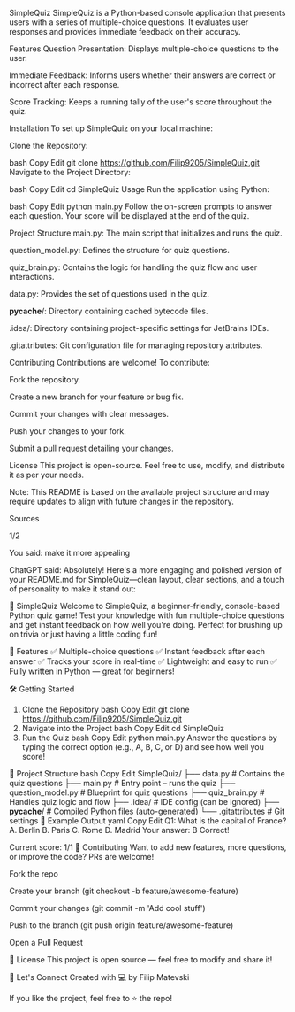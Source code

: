 SimpleQuiz
SimpleQuiz is a Python-based console application that presents users with a series of multiple-choice questions. It evaluates user responses and provides immediate feedback on their accuracy.

Features
Question Presentation: Displays multiple-choice questions to the user.

Immediate Feedback: Informs users whether their answers are correct or incorrect after each response.

Score Tracking: Keeps a running tally of the user's score throughout the quiz.

Installation
To set up SimpleQuiz on your local machine:

Clone the Repository:

bash
Copy
Edit
git clone https://github.com/Filip9205/SimpleQuiz.git
Navigate to the Project Directory:

bash
Copy
Edit
cd SimpleQuiz
Usage
Run the application using Python:

bash
Copy
Edit
python main.py
Follow the on-screen prompts to answer each question. Your score will be displayed at the end of the quiz.

Project Structure
main.py: The main script that initializes and runs the quiz.

question_model.py: Defines the structure for quiz questions.

quiz_brain.py: Contains the logic for handling the quiz flow and user interactions.

data.py: Provides the set of questions used in the quiz.

__pycache__/: Directory containing cached bytecode files.

.idea/: Directory containing project-specific settings for JetBrains IDEs.

.gitattributes: Git configuration file for managing repository attributes.

Contributing
Contributions are welcome! To contribute:

Fork the repository.

Create a new branch for your feature or bug fix.

Commit your changes with clear messages.

Push your changes to your fork.

Submit a pull request detailing your changes.

License
This project is open-source. Feel free to use, modify, and distribute it as per your needs.

Note: This README is based on the available project structure and may require updates to align with future changes in the repository.


Sources

1/2







You said:
make it more appealing


ChatGPT said:
Absolutely! Here's a more engaging and polished version of your README.md for SimpleQuiz—clean layout, clear sections, and a touch of personality to make it stand out:

🎯 SimpleQuiz
Welcome to SimpleQuiz, a beginner-friendly, console-based Python quiz game!
Test your knowledge with fun multiple-choice questions and get instant feedback on how well you're doing. Perfect for brushing up on trivia or just having a little coding fun!

🚀 Features
✅ Multiple-choice questions
✅ Instant feedback after each answer
✅ Tracks your score in real-time
✅ Lightweight and easy to run
✅ Fully written in Python — great for beginners!

🛠️ Getting Started
1. Clone the Repository
bash
Copy
Edit
git clone https://github.com/Filip9205/SimpleQuiz.git
2. Navigate into the Project
bash
Copy
Edit
cd SimpleQuiz
3. Run the Quiz
bash
Copy
Edit
python main.py
Answer the questions by typing the correct option (e.g., A, B, C, or D) and see how well you score!

🧠 Project Structure
bash
Copy
Edit
SimpleQuiz/
├── data.py              # Contains the quiz questions
├── main.py              # Entry point – runs the quiz
├── question_model.py    # Blueprint for quiz questions
├── quiz_brain.py        # Handles quiz logic and flow
├── .idea/               # IDE config (can be ignored)
├── __pycache__/         # Compiled Python files (auto-generated)
└── .gitattributes       # Git settings
🌟 Example Output
yaml
Copy
Edit
Q1: What is the capital of France?
A. Berlin
B. Paris
C. Rome
D. Madrid
Your answer: B
Correct!

Current score: 1/1
🤝 Contributing
Want to add new features, more questions, or improve the code? PRs are welcome!

Fork the repo

Create your branch (git checkout -b feature/awesome-feature)

Commit your changes (git commit -m 'Add cool stuff')

Push to the branch (git push origin feature/awesome-feature)

Open a Pull Request

📄 License
This project is open source — feel free to modify and share it!

👋 Let's Connect
Created with 💻 by Filip Matevski

If you like the project, feel free to ⭐️ the repo!
